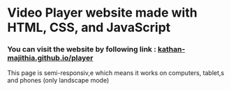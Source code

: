 <h1>Video Player website made with HTML, CSS, and JavaScript </h1>

<h3>You can visit the website by following link : <a href="https://kathan-majithia.github.io/player">kathan-majithia.github.io/player</a></h3>

<div>This page is semi-responsiv,e which means it works on computers, tablet,s and phones (only landscape mode)</div>
